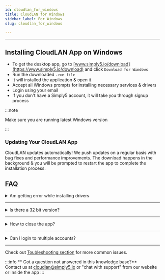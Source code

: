 ```yaml
---
id: cloudlan_for_windows
title: CloudLAN for Windows
sidebar_label: For Windows
slug: cloudlan_for_windows

---
```

---
## Installing CloudLAN App on Windows
- To get the desktop app, go to [www.simply5.io/download](https://www.simply5.io/download) and click `Download for Windows`
- Run the downloaded `.exe file`
- It will installed the application & open it
- Accept all Windows prompts for installing necessary services & drivers
- Login using your email
- If you don't have a Simply5 account, it will take you through signup process



:::note

Make sure you are running latest Windows version <br />


:::


### Updating Your CloudLAN App  
CloudLAN updates automatically! We push updates on a regular basis with bug fixes and performance improvements. The download happens in the background & you will be prompted to restart the app to complete the installation process.

## FAQ
<details>
 <summary> Am getting error while installing drivers </summary> 
 Answer: Most cases, restarting your systems after installing CloudLAN App should solve most of the issues. Restart is recommended when installing the app on Windows server edition.
</details>

---
<details>
<summary>  Is there a 32 bit version? </summary>
 Answer:    It is in the roadmap, plz upvote 
</details>

---
 <details>
 <summary> How to close the app? </summary> 
 Answer:    Since CloudLAN is a connectivity app closing or minimizing the app, will minimize it to the Notification area. You need to right-click on the icon & close the app  
</details>

---
 <details>
 <summary> Can I login to multiple accounts? </summary> 
 Answer: No, Currently we only support running 1 instance of app 
</details>

---
Check out [Toubleshooting section](../../help_support/troubleshooting.md) for more common issues.

:::info
 ** Got a question not answered in this knowledge base?** <br />
 Contact us at [cloudlan@simply5.io](mailto:cloudlan@simply5.io) or "chat with support" from our website or inside the app
:::